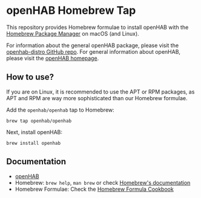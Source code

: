 # openHAB Homebrew Tap

This repository provides Homebrew formulae to install openHAB with the [Homebrew Package Manager](https://brew.sh) on macOS (and Linux).

For information about the general openHAB package, please visit the [openhab-distro GitHub repo](https://github.com/openhab/openhab-distro).
For general information about openHAB, please visit the [openHAB homepage](https://www.openhab.org).

## How to use?

If you are on Linux, it is recommended to use the APT or RPM packages, as APT and RPM are way more sophisticated than our Homebrew formulae.

Add the `openhab/openhab` tap to Homebrew:

```shell
brew tap openhab/openhab
```

Next, install openHAB:

```shell
brew install openhab
```

## Documentation

- [openHAB](https://www.openhab.org/docs)
- Homebrew: `brew help`, `man brew` or check [Homebrew's documentation](https://docs.brew.sh)
- Homebrew Formulae: Check the [Homebrew Formula Cookbook](https://docs.brew.sh/Formula-Cookbook)
